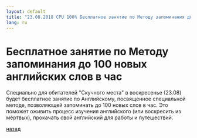 ```yaml
---
layout: default
title: "23.08.2018 CPU 100% Бесплатное занятие по Методу запоминания до 100 новых английских слов в час"
lang: ru
---
```


# [](#header-1) Бесплатное занятие по Методу запоминания до 100 новых английских слов в час

Специально для обитателей "Скучного места" в воскресенье (23.08) будет бесплатное занятие по Английскому, 
посвященное специальной методе, позволяющей запоминать до 100 новых слов в час. 
Это поможет оживить процесс изучения английского (или воскресить из мёртвых), прокачать свой английский для работы и путешествий.

[назад](../events/)

